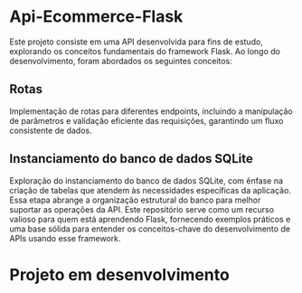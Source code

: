 # Api-Ecommerce-Flask
Este projeto consiste em uma API desenvolvida para fins de estudo, explorando os conceitos fundamentais do framework Flask. Ao longo do desenvolvimento, foram abordados os seguintes conceitos:
## Rotas
Implementação de rotas para diferentes endpoints, incluindo a manipulação de parâmetros e validação eficiente das requisições, garantindo um fluxo consistente de dados.
## Instanciamento do banco de dados SQLite
Exploração do instanciamento do banco de dados SQLite, com ênfase na criação de tabelas que atendem às necessidades específicas da aplicação. Essa etapa abrange a organização estrutural do banco para melhor suportar as operações da API.
Este repositório serve como um recurso valioso para quem está aprendendo Flask, fornecendo exemplos práticos e uma base sólida para entender os conceitos-chave do desenvolvimento de APIs usando esse framework.

# Projeto em desenvolvimento




